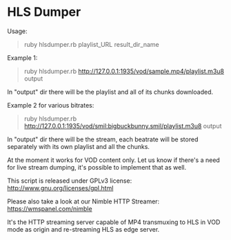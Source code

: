 HLS Dumper
=======

Usage:
> ruby hlsdumper.rb playlist_URL result_dir_name

Example 1:
> ruby hlsdumper.rb http://127.0.0.1:1935/vod/sample.mp4/playlist.m3u8 output

In "output" dir there will be the playlist and all of its chunks downloaded.

Example 2 for various bitrates:
> ruby hlsdumper.rb http://127.0.0.1:1935/vod/smil:bigbuckbunny.smil/playlist.m3u8 output

In "output" dir there will be the stream, each beatrate will be stored separately with its own playlist and all the chunks.

At the moment it works for VOD content only. Let us know if there's a need for live stream dumping, it's possible to implement that as well.


This script is released under GPLv3 license: http://www.gnu.org/licenses/gpl.html


Please also take a look at our Nimble HTTP Streamer: https://wmspanel.com/nimble

It's the HTTP streaming server capable of MP4 transmuxing to HLS in VOD mode as origin and re-streaming HLS as edge server.
